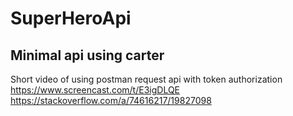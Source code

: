 # SuperHeroApi

## Minimal api using carter


Short video of using postman request api with token authorization
https://www.screencast.com/t/E3igDLQE
https://stackoverflow.com/a/74616217/19827098
